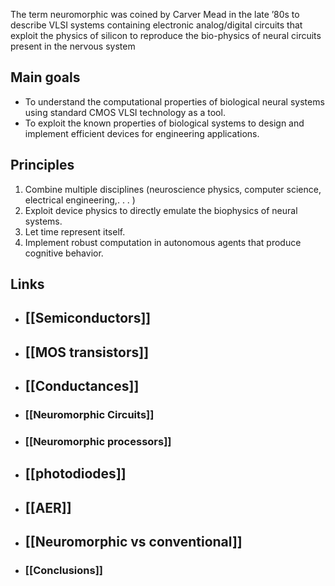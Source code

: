 The term neuromorphic was coined by Carver Mead in the late ’80s to describe VLSI systems containing electronic analog/digital circuits that exploit the physics of silicon to reproduce the bio-physics of neural circuits present in the nervous system

## Main goals

- To understand the computational properties of biological neural systems using standard CMOS VLSI technology as a tool.
- To exploit the known properties of biological systems to design and implement efficient devices for engineering applications.


## Principles

1. Combine multiple disciplines (neuroscience physics, computer science, electrical engineering,. . . ) 
2. Exploit device physics to directly emulate the biophysics of neural systems. 
3. Let time represent itself. 
4. Implement robust computation in autonomous agents that produce cognitive behavior.


## Links
- ## [[Semiconductors]]
- ## [[MOS transistors]]
- ## [[Conductances]]
- ### [[Neuromorphic Circuits]]
- ### [[Neuromorphic processors]]
- ## [[photodiodes]]
- ## [[AER]]
- ## [[Neuromorphic vs conventional]]
- ### [[Conclusions]]